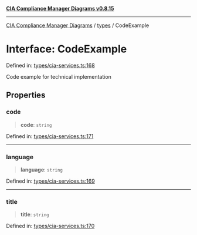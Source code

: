 [**CIA Compliance Manager Diagrams v0.8.15**](../../README.md)

***

[CIA Compliance Manager Diagrams](../../modules.md) / [types](../README.md) / CodeExample

# Interface: CodeExample

Defined in: [types/cia-services.ts:168](https://github.com/Hack23/cia-compliance-manager/blob/50a3bb1fa64948444e36c06fee075b5043350db0/src/types/cia-services.ts#L168)

Code example for technical implementation

## Properties

### code

> **code**: `string`

Defined in: [types/cia-services.ts:171](https://github.com/Hack23/cia-compliance-manager/blob/50a3bb1fa64948444e36c06fee075b5043350db0/src/types/cia-services.ts#L171)

***

### language

> **language**: `string`

Defined in: [types/cia-services.ts:169](https://github.com/Hack23/cia-compliance-manager/blob/50a3bb1fa64948444e36c06fee075b5043350db0/src/types/cia-services.ts#L169)

***

### title

> **title**: `string`

Defined in: [types/cia-services.ts:170](https://github.com/Hack23/cia-compliance-manager/blob/50a3bb1fa64948444e36c06fee075b5043350db0/src/types/cia-services.ts#L170)
